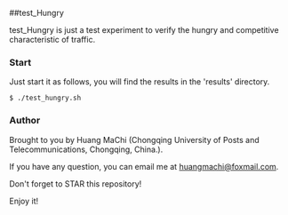 ##test_Hungry

test_Hungry is just a test experiment to verify the hungry and competitive characteristic of traffic.


### Start

Just start it as follows, you will find the results in the 'results' directory.

    $ ./test_hungry.sh


### Author

Brought to you by Huang MaChi (Chongqing University of Posts and Telecommunications, Chongqing, China.).

If you have any question, you can email me at huangmachi@foxmail.com.

Don't forget to STAR this repository!

Enjoy it!
